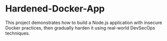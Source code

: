 # Hardened-Docker-App
This project demonstrates how to build a Node.js application with insecure Docker practices, then gradually harden it using real-world DevSecOps techniques.
